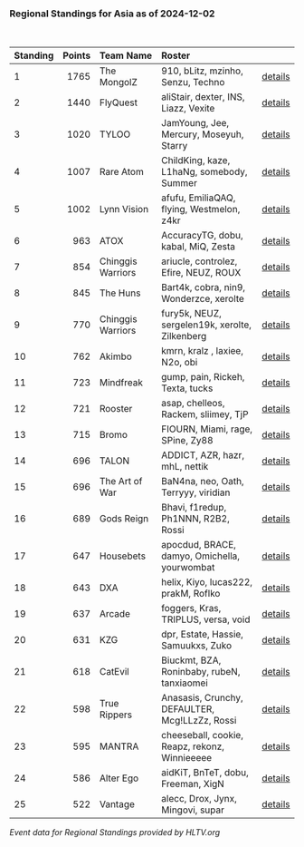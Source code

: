 ### Regional Standings for Asia as of 2024-12-02<br />
<br />

| Standing | Points | Team Name         | Roster                                         |                                                                                                      |
| :- | -: | :- | :- | :- |
| 1        |   1765 | The MongolZ       | 910, bLitz, mzinho, Senzu, Techno              | [details](details/2024_12_02/0005--the_mongolz--910-blitz-mzinho-senzu-techno.md)                    |
| 2        |   1440 | FlyQuest          | aliStair, dexter, INS, Liazz, Vexite           | [details](details/2024_12_02/0017--flyquest--alistair-dexter-ins-liazz-vexite.md)                    |
| 3        |   1020 | TYLOO             | JamYoung, Jee, Mercury, Moseyuh, Starry        | [details](details/2024_12_02/0070--tyloo--jamyoung-jee-mercury-moseyuh-starry.md)                    |
| 4        |   1007 | Rare Atom         | ChildKing, kaze, L1haNg, somebody, Summer      | [details](details/2024_12_02/0073--rare_atom--childking-kaze-l1hang-somebody-summer.md)              |
| 5        |   1002 | Lynn Vision       | afufu, EmiliaQAQ, flying, Westmelon, z4kr      | [details](details/2024_12_02/0078--lynn_vision--afufu-emiliaqaq-flying-westmelon-z4kr.md)            |
| 6        |    963 | ATOX              | AccuracyTG, dobu, kabal, MiQ, Zesta            | [details](details/2024_12_02/0083--atox--accuracytg-dobu-kabal-miq-zesta.md)                         |
| 7        |    854 | Chinggis Warriors | ariucle, controlez, Efire, NEUZ, ROUX          | [details](details/2024_12_02/0113--chinggis_warriors--ariucle-controlez-efire-neuz-roux.md)          |
| 8        |    845 | The Huns          | Bart4k, cobra, nin9, Wonderzce, xerolte        | [details](details/2024_12_02/0116--the_huns--bart4k-cobra-nin9-wonderzce-xerolte.md)                 |
| 9        |    770 | Chinggis Warriors | fury5k, NEUZ, sergelen19k, xerolte, Zilkenberg | [details](details/2024_12_02/0142--chinggis_warriors--fury5k-neuz-sergelen19k-xerolte-zilkenberg.md) |
| 10       |    762 | Akimbo            | kmrn, kralz , laxiee, N2o, obi                 | [details](details/2024_12_02/0145--akimbo--kmrn-kralz_-laxiee-n2o-obi.md)                            |
| 11       |    723 | Mindfreak         | gump, pain, Rickeh, Texta, tucks               | [details](details/2024_12_02/0159--mindfreak--gump-pain-rickeh-texta-tucks.md)                       |
| 12       |    721 | Rooster           | asap, chelleos, Rackem, sliimey, TjP           | [details](details/2024_12_02/0161--rooster--asap-chelleos-rackem-sliimey-tjp.md)                     |
| 13       |    715 | Bromo             | FIOURN, Miami, rage, SPine, Zy88               | [details](details/2024_12_02/0163--bromo--fiourn-miami-rage-spine-zy88.md)                           |
| 14       |    696 | TALON             | ADDICT, AZR, hazr, mhL, nettik                 | [details](details/2024_12_02/0171--talon--addict-azr-hazr-mhl-nettik.md)                             |
| 15       |    696 | The Art of War    | BaN4na, neo, Oath, Terryyy, viridian           | [details](details/2024_12_02/0172--the_art_of_war--ban4na-neo-oath-terryyy-viridian.md)              |
| 16       |    689 | Gods Reign        | Bhavi, f1redup, Ph1NNN, R2B2, Rossi            | [details](details/2024_12_02/0176--gods_reign--bhavi-f1redup-ph1nnn-r2b2-rossi.md)                   |
| 17       |    647 | Housebets         | apocdud, BRACE, damyo, Omichella, yourwombat   | [details](details/2024_12_02/0186--housebets--apocdud-brace-damyo-omichella-yourwombat.md)           |
| 18       |    643 | DXA               | helix, Kiyo, lucas222, prakM, Roflko           | [details](details/2024_12_02/0190--dxa--helix-kiyo-lucas222-prakm-roflko.md)                         |
| 19       |    637 | Arcade            | foggers, Kras, TRIPLUS, versa, void            | [details](details/2024_12_02/0193--arcade--foggers-kras-triplus-versa-void.md)                       |
| 20       |    631 | KZG               | dpr, Estate, Hassie, Samuukxs, Zuko            | [details](details/2024_12_02/0194--kzg--dpr-estate-hassie-samuukxs-zuko.md)                          |
| 21       |    618 | CatEvil           | Biuckmt, BZA, Roninbaby, rubeN, tanxiaomei     | [details](details/2024_12_02/0200--catevil--biuckmt-bza-roninbaby-ruben-tanxiaomei.md)               |
| 22       |    598 | True Rippers      | Anasasis, Crunchy, DEFAULTER, Mcg!LLzZz, Rossi | [details](details/2024_12_02/0204--true_rippers--anasasis-crunchy-defaulter-mcg_llzzz-rossi.md)      |
| 23       |    595 | MANTRA            | cheeseball, cookie, Reapz, rekonz, Winnieeeee  | [details](details/2024_12_02/0206--mantra--cheeseball-cookie-reapz-rekonz-winnieeeee.md)             |
| 24       |    586 | Alter Ego         | aidKiT, BnTeT, dobu, Freeman, XigN             | [details](details/2024_12_02/0208--alter_ego--aidkit-bntet-dobu-freeman-xign.md)                     |
| 25       |    522 | Vantage           | alecc, Drox, Jynx, Mingovi, supar              | [details](details/2024_12_02/0213--vantage--alecc-drox-jynx-mingovi-supar.md)                        |


_Event data for Regional Standings provided by HLTV.org_<br />
